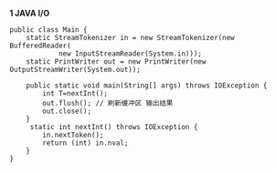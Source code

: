 **1 JAVA I/O**

	public class Main {
		static StreamTokenizer in = new StreamTokenizer(new BufferedReader(
				new InputStreamReader(System.in)));
		static PrintWriter out = new PrintWriter(new OutputStreamWriter(System.out));
	
		public static void main(String[] args) throws IOException {
			int T=nextInt();
			out.flush(); // 刷新缓冲区 输出结果
			out.close();
		}
		 static int nextInt() throws IOException {
			in.nextToken();
			return (int) in.nval;
		}
	}